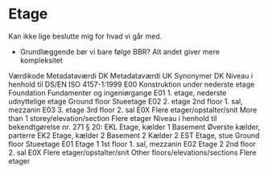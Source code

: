 # Etage

Kan ikke lige beslutte mig for hvad vi går med.

- Grundlæggende bør vi bare følge BBR? Alt andet giver mere kompleksitet

Værdikode Metadataværdi DK Metadataværdi UK Synonymer DK
Niveau i henhold til DS/EN ISO 4157-1:1999
E00 Konstruktion under nederste etage Foundation Fundamenter og ingeniørgange
E01 1. etage, nederste udnyttelige etage Ground floor Stueetage
E02 2. etage 2nd floor 1. sal, mezzanin
E03 3. etage 3rd floor 2. sal
E0X Flere etager/opstalter/snit More than 1 storey/elevation/section Flere etager
Niveau i henhold til bekendtgørelse nr. 271 § 20:
EKL Etage, kælder 1 Basement Øverste kælder, parterre
EK2 Etage, kælder 2 Basement 2 Kælder 2
EST Etage, stue Ground floor Stueetage
E01 Etage 1 1st floor 1. sal, mezzanin
E02 Etage 2 2nd floor 2. sal
E0X Flere etager/opstalter/snit Other floors/elevations/sections Flere etager
